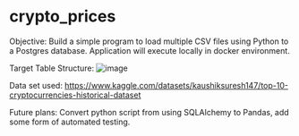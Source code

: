 # crypto_prices

Objective: Build a simple program to load multiple CSV files using Python to a Postgres database. Application will execute locally in docker environment.


Target Table Structure:
![image](https://user-images.githubusercontent.com/81980474/180064454-5dc30f54-3c1f-4fd5-8ce9-4ba182479e1a.png)

Data set used: https://www.kaggle.com/datasets/kaushiksuresh147/top-10-cryptocurrencies-historical-dataset

Future plans: Convert python script from using SQLAlchemy to Pandas, add some form of automated testing.

